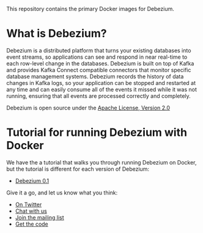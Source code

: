 This repository contains the primary Docker images for Debezium.

# What is Debezium?

Debezium is a distributed platform that turns your existing databases into event streams, so applications can see and respond in near real-time to each row-level change in the databases. Debezium is built on top of Kafka and provides Kafka Connect compatible connectors that monitor specific database management systems. Debezium records the history of data changes in Kafka logs, so your application can be stopped and restarted at any time and can easily consume all of the events it missed while it was not running, ensuring that all events are processed correctly and completely.

Debezium is open source under the [Apache License, Version 2.0](http://www.apache.org/licenses/LICENSE-2.0.html)

# Tutorial for running Debezium with Docker

We have the a tutorial that walks you through running Debezium on Docker, but the tutorial is different for each version of Debezium:

* [Debezium 0.1](TUTORIAL_0.1.md)

Give it a go, and let us know what you think:

* [On Twitter](https://twitter.com/debezium)
* [Chat with us](https://gitter.im/debezium/user)
* [Join the mailing list](https://groups.google.com/forum/#!forum/debezium)
* [Get the code](https://github.com/debezium/debezium)
